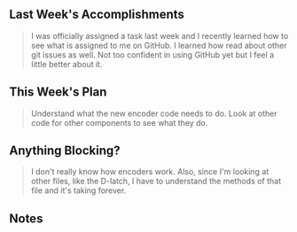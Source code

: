 ## Last Week's Accomplishments

> I was officially assigned a task last week and I recently learned how to see what 
> is assigned to me on GitHub. I learned how read about other git issues as well. 
> Not too confident in using GitHub yet but I feel a little better about it. 

## This Week's Plan

> Understand what the new encoder code needs to do. Look at other code for other components
> to see what they do. 

## Anything Blocking?

> I don't really know how encoders work. Also, since I'm looking at other files, like the 
> D-latch, I have to understand the methods of that file and it's taking forever.  

## Notes

> 
